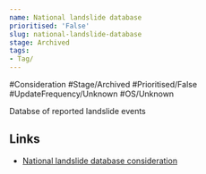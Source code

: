 ```yaml
---
name: National landslide database
prioritised: 'False'
slug: national-landslide-database
stage: Archived
tags:
- Tag/
---
```


#Consideration #Stage/Archived #Prioritised/False #UpdateFrequency/Unknown #OS/Unknown

Databse of reported landslide events

## Links

* [National landslide database consideration](https://design.planning.data.gov.uk/planning-consideration/national-landslide-database)
